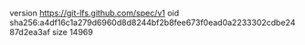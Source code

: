 version https://git-lfs.github.com/spec/v1
oid sha256:a4df16c1a279d6960d8d8244bf2b8fee673f0ead0a2233302cdbe2487d2ea3af
size 14969
